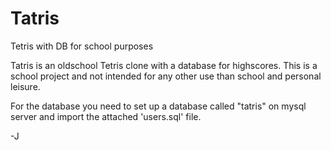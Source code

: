 # Tatris
Tetris with DB for school purposes

Tatris is an oldschool Tetris clone with a database for highscores.
This is a school project and not intended for any other use than school and personal leisure.


For the database you need to set up a database called "tatris" on mysql server and import the attached 'users.sql' file.

-J
